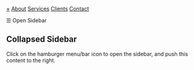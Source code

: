 <a href="javascript:void(0)" class="closebtn">×</a> [About](#) [Services](#) [Clients](#) [Contact](#)

☰ Open Sidebar

## Collapsed Sidebar

Click on the hamburger menu/bar icon to open the sidebar, and push this content to the right.
